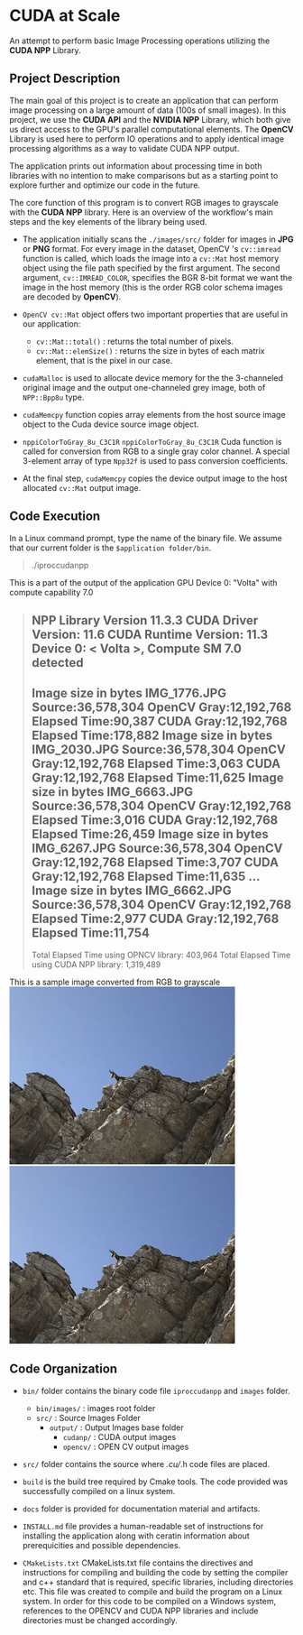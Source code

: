 # CUDA at Scale 
An attempt to perform basic Image Processing operations utilizing the **CUDA NPP** Library.
## Project Description
The main goal of this project is to create an application that can perform image processing on a large amount of data (100s of small images).
In this project, we use the **CUDA API** and the **NVIDIA NPP** Library, which both give us direct access to the GPU's parallel computational elements.
The **OpenCV** Library is used here to perform IO operations and to apply identical image processing algorithms as a way to validate CUDA NPP output.

The application prints out information about processing time in both libraries with no intention to make comparisons but as a starting point to explore further and optimize our code in the future.

The core function of this program is to convert RGB images to grayscale with the **CUDA NPP** library. Here is an overview of the workflow's main steps and the key elements of the library being used.

- The application initially scans the ```./images/src/``` folder for images in **JPG** or **PNG** format. For every image in the dataset, OpenCV 's ```cv::imread``` function is called, which loads the image into a ```cv::Mat``` host memory object using the file path specified by the first argument. The second argument, ```cv::IMREAD_COLOR```, specifies the BGR 8-bit format we want the image in the host memory (this is the order RGB color schema images are decoded by **OpenCV**). 
- ```OpenCV cv::Mat``` object offers two important properties that are useful in our application:
  - ```cv::Mat::total()``` : returns the total number of pixels.
  - ```cv::Mat::elemSize()``` : returns the size in bytes of each matrix element, that is the pixel in our case.

- ```cudaMalloc``` is used to allocate device memory for the the 3-channeled original image and the output one-channeled grey image, both of ```NPP::Bpp8u``` type.
- ```cudaMemcpy``` function copies array elements from the host source image object to the Cuda device source image object.

- ```nppiColorToGray_8u_C3C1R``` ```nppiColorToGray_8u_C3C1R``` Cuda function is called for conversion from RGB to a single gray color channel. A special 3-element array of type ```Npp32f``` is used to pass conversion coefficients.

- At the final step, ```cudaMemcpy``` copies the device output image to the host allocated ```cv::Mat``` output image.

## Code Execution
In a Linux command prompt, type the name of the binary file. We assume that our current folder is the ```$application folder/bin```.  
> ./iproccudanpp

This is a part of the output of the application 
GPU Device 0: "Volta" with compute capability 7.0

>NPP Library Version 11.3.3
>  CUDA Driver  Version: 11.6
>  CUDA Runtime Version: 11.3
>  Device 0: <           Volta >, Compute SM 7.0 detected
>---------------------------------------------------------
>Image size in bytes IMG_1776.JPG Source:36,578,304 OpenCV Gray:12,192,768 Elapsed Time:90,387 CUDA Gray:12,192,768 Elapsed Time:178,882
>Image size in bytes IMG_2030.JPG Source:36,578,304 OpenCV Gray:12,192,768 Elapsed Time:3,063 CUDA Gray:12,192,768 Elapsed Time:11,625
>Image size in bytes IMG_6663.JPG Source:36,578,304 OpenCV Gray:12,192,768 Elapsed Time:3,016 CUDA Gray:12,192,768 Elapsed Time:26,459
>Image size in bytes IMG_6267.JPG Source:36,578,304 OpenCV Gray:12,192,768 Elapsed Time:3,707 CUDA Gray:12,192,768 Elapsed Time:11,635
>...
>Image size in bytes IMG_6662.JPG Source:36,578,304 OpenCV Gray:12,192,768 Elapsed Time:2,977 CUDA Gray:12,192,768 Elapsed Time:11,754
>---------------------------------------------------------
>Total Elapsed Time using OPNCV library: 403,964
>Total Elapsed Time using CUDA NPP library: 1,319,489

This is a sample image converted from RGB to grayscale
![Original image](/docs/IMG_4205_original_small.JPG "Original Image")
![Grayscale image](/docs/IMG_4205_original_small.JPG "Grayscale Image")


## Code Organization
- ```bin/``` folder contains the binary code file ```iproccudanpp``` and ```images``` folder.
  - ```bin/images/``` : images root folder      
  - ```src/``` : Source Images Folder   
    - ```output/```  : Output Images base folder  
      - ```cudanp/```  : CUDA output images  
      - ```opencv/```  : OPEN CV output images  

- ```src/``` folder contains the source where *.cu/*.h code files are placed.
- ```build``` is the build tree required by Cmake tools. The code provided was successfully compiled on a linux system. 
- ```docs``` folder is provided for documentation material and artifacts.

- ```INSTALL.md``` file provides a human-readable set of instructions for installing the application along with ceratin information about prerequicities and possible dependencies.

- ```CMakeLists.txt``` CMakeLists.txt file contains the directives and instructions for compiling and building the code by setting the compiler and c++ standard that is required, specific libraries, including directories etc. This file was created to compile and build the program on a Linux system. In order for this code to be compiled on a Windows system, references to the OPENCV and CUDA NPP libraries and include directories must be changed accordingly.
